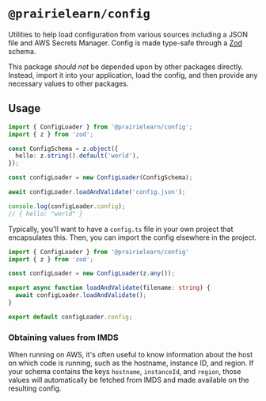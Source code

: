 # `@prairielearn/config`

Utilities to help load configuration from various sources including a JSON file and AWS Secrets Manager. Config is made type-safe through a [Zod](https://github.com/colinhacks/zod) schema.

This package *should not* be depended upon by other packages directly. Instead, import it into your application, load the config, and then provide any necessary values to other packages.

## Usage

```ts
import { ConfigLoader } from '@prairielearn/config';
import { z } from 'zod';

const ConfigSchema = z.object({
  hello: z.string().default('world'),
});

const configLoader = new ConfigLoader(ConfigSchema);

await configLoader.loadAndValidate('config.json');

console.log(configLoader.config);
// { hello: "world" }
```

Typically, you'll want to have a `config.ts` file in your own project that encapsulates this. Then, you can import the config elsewhere in the project.

```ts
import { ConfigLoader } from '@prairielearn/config'
import { z } from 'zod';

const configLoader = new ConfigLoader(z.any());

export async function loadAndValidate(filename: string) {
  await configLoader.loadAndValidate();
}

export default configLoader.config;
```

### Obtaining values from IMDS

When running on AWS, it's often useful to know information about the host on which code is running, such as the hostname, instance ID, and region. If your schema contains the keys `hostname`, `instanceId`, and `region`, those values will automatically be fetched from IMDS and made available on the resulting config.
